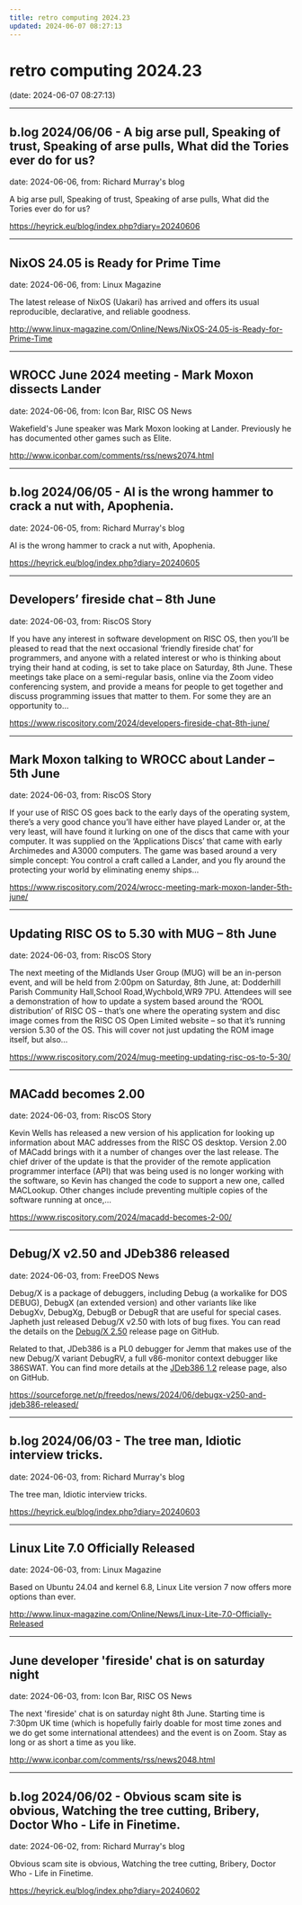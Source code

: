 ```yaml
---
title: retro computing 2024.23
updated: 2024-06-07 08:27:13
---
```


# retro computing 2024.23

(date: 2024-06-07 08:27:13)

---

## b.log 2024/06/06 - A big arse pull, Speaking of trust, Speaking of arse pulls, What did the Tories ever do for us?

date: 2024-06-06, from: Richard Murray's blog

A big arse pull, Speaking of trust, Speaking of arse pulls, What did the Tories ever do for us? 

<https://heyrick.eu/blog/index.php?diary=20240606>

---

## NixOS 24.05 is Ready for Prime Time

date: 2024-06-06, from: Linux Magazine

<p>The latest release of NixOS (Uakari) has arrived and offers its usual reproducible, declarative, and reliable goodness.</p> 

<http://www.linux-magazine.com/Online/News/NixOS-24.05-is-Ready-for-Prime-Time>

---

## WROCC June 2024 meeting - Mark Moxon dissects Lander

date: 2024-06-06, from: Icon Bar, RISC OS News

Wakefield's June speaker was Mark Moxon looking at Lander. Previously he has documented other games such as Elite. 

<http://www.iconbar.com/comments/rss/news2074.html>

---

## b.log 2024/06/05 - AI is the wrong hammer to crack a nut with, Apophenia.

date: 2024-06-05, from: Richard Murray's blog

AI is the wrong hammer to crack a nut with, Apophenia. 

<https://heyrick.eu/blog/index.php?diary=20240605>

---

## Developers’ fireside chat – 8th June

date: 2024-06-03, from: RiscOS Story

If you have any interest in software development on RISC OS, then you&#8217;ll be pleased to read that the next occasional &#8216;friendly fireside chat&#8217; for programmers, and anyone with a related interest or who is thinking about trying their hand at coding, is set to take place on Saturday, 8th June. These meetings take place on a semi-regular basis, online via the Zoom video conferencing system, and provide a means for people to get together and discuss programming issues that matter to them. For some they are an opportunity to&#8230; 

<https://www.riscository.com/2024/developers-fireside-chat-8th-june/>

---

## Mark Moxon talking to WROCC about Lander – 5th June

date: 2024-06-03, from: RiscOS Story

If your use of RISC OS goes back to the early days of the operating system, there&#8217;s a very good chance you&#8217;ll have either have played Lander or, at the very least, will have found it lurking on one of the discs that came with your computer. It was supplied on the &#8216;Applications Discs&#8217; that came with early Archimedes and A3000 computers. The game was based around a very simple concept: You control a craft called a Lander, and you fly around the protecting your world by eliminating enemy ships&#8230; 

<https://www.riscository.com/2024/wrocc-meeting-mark-moxon-lander-5th-june/>

---

## Updating RISC OS to 5.30 with MUG – 8th June

date: 2024-06-03, from: RiscOS Story

The next meeting of the Midlands User Group (MUG) will be an in-person event, and will be held from 2:00pm on Saturday, 8th June, at: Dodderhill Parish Community Hall,School Road,Wychbold,WR9 7PU. Attendees will see a demonstration of how to update a system based around the &#8216;ROOL distribution&#8217; of RISC OS &#8211; that&#8217;s one where the operating system and disc image comes from the RISC OS Open Limited website &#8211; so that it&#8217;s running version 5.30 of the OS. This will cover not just updating the ROM image itself, but also&#8230; 

<https://www.riscository.com/2024/mug-meeting-updating-risc-os-to-5-30/>

---

## MACadd becomes 2.00

date: 2024-06-03, from: RiscOS Story

Kevin Wells has released a new version of his application for looking up information about MAC addresses from the RISC OS desktop. Version 2.00 of MACadd brings with it a number of changes over the last release. The chief driver of the update is that the provider of the remote application programmer interface (API) that was being used is no longer working with the software, so Kevin has changed the code to support a new one, called MACLookup. Other changes include preventing multiple copies of the software running at once,&#8230; 

<https://www.riscository.com/2024/macadd-becomes-2-00/>

---

## Debug/X v2.50 and JDeb386 released

date: 2024-06-03, from: FreeDOS News

<div class="markdown_content"><p>Debug/X is a package of debuggers, including Debug (a workalike for DOS DEBUG), DebugX (an extended version) and other variants like like DebugXv, DebugXg, DebugB or DebugR that are useful for special cases. Japheth just released Debug/X v2.50 with lots of bug fixes. You can read the details on the <a class="" href="https://github.com/Baron-von-Riedesel/DOS-debug/releases/tag/v2.50" rel="nofollow">Debug/X 2.50</a> release page on GitHub.</p>
<p>Related to that, JDeb386 is a PL0 debugger for Jemm that makes use of the new Debug/X variant DebugRV, a full v86-monitor context debugger like 386SWAT. You can find more details at the <a class="" href="https://github.com/Baron-von-Riedesel/JDeb386/releases/tag/v1.2" rel="nofollow">JDeb386 1.2</a> release page, also on GitHub.</p></div> 

<https://sourceforge.net/p/freedos/news/2024/06/debugx-v250-and-jdeb386-released/>

---

## b.log 2024/06/03 - The tree man, Idiotic interview tricks.

date: 2024-06-03, from: Richard Murray's blog

The tree man, Idiotic interview tricks. 

<https://heyrick.eu/blog/index.php?diary=20240603>

---

## Linux Lite 7.0 Officially Released

date: 2024-06-03, from: Linux Magazine

<p>Based on Ubuntu 24.04 and kernel 6.8, Linux Lite version 7 now offers more options than ever.</p> 

<http://www.linux-magazine.com/Online/News/Linux-Lite-7.0-Officially-Released>

---

## June developer 'fireside' chat is on saturday night

date: 2024-06-03, from: Icon Bar, RISC OS News

The next 'fireside' chat is on saturday night 8th June. Starting time is 7:30pm UK time (which is hopefully fairly doable for most time zones and we do get some international attendees) and the event is on Zoom. Stay as long or as short a time as you like. 

<http://www.iconbar.com/comments/rss/news2048.html>

---

## b.log 2024/06/02 - Obvious scam site is obvious, Watching the tree cutting, Bribery, Doctor Who - Life in Finetime.

date: 2024-06-02, from: Richard Murray's blog

Obvious scam site is obvious, Watching the tree cutting, Bribery, Doctor Who - Life in Finetime. 

<https://heyrick.eu/blog/index.php?diary=20240602>

